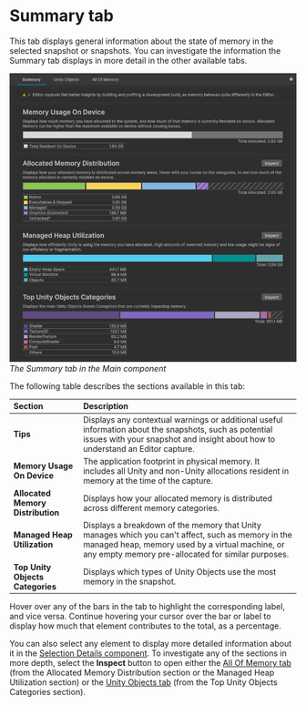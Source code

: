 # Summary tab

This tab displays general information about the state of memory in the selected snapshot or snapshots. You can investigate the information the Summary tab displays in more detail in the other available tabs.

![The Main Component in the Memory Profiler window](images/summary-tab.png)
<br/>*The Summary tab in the Main component*

The following table describes the sections available in this tab:

|__Section__|__Description__|
|:---|:---|
|__Tips__| Displays any contextual warnings or additional useful information about the snapshots, such as potential issues with your snapshot and insight about how to understand an Editor capture.|
|__Memory Usage On Device__| The application footprint in physical memory. It includes all Unity and non-Unity allocations resident in memory at the time of the capture.|
|__Allocated Memory Distribution__| Displays how your allocated memory is distributed across different memory categories.|
|__Managed Heap Utilization__| Displays a breakdown of the memory that Unity manages which you can't affect, such as memory in the managed heap, memory used by a virtual machine, or any empty memory pre-allocated for similar purposes.|
|__Top Unity Objects Categories__| Displays which types of Unity Objects use the most memory in the snapshot.|

Hover over any of the bars in the tab to highlight the corresponding label, and vice versa. Continue hovering your cursor over the bar or label to display how much that element contributes to the total, as a percentage.

You can also select any element to display more detailed information about it in the [Selection Details component](selection-details-component.md). To investigate any of the sections in more depth, select the __Inspect__ button to open either the [All Of Memory tab](all-memory-tab.md) (from the Allocated Memory Distribution section or the Managed Heap Utilization section) or the [Unity Objects tab](unity-objects-tab.md) (from the Top Unity Objects Categories section).
